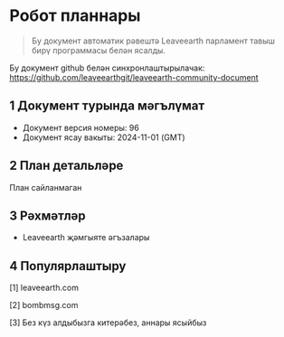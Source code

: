 # Робот планнары

>Бу документ автоматик рәвештә Leaveearth парламент тавыш бирү программасы белән ясалды.

Бу документ github белән синхронлаштырылачак: https://github.com/leaveearthgit/leaveearth-community-document

## 1 Документ турында мәгълүмат

- Документ версия номеры: 96
- Документ ясау вакыты: 2024-11-01 (GMT)

## 2 План детальләре

План сайланмаган

## 3 Рәхмәтләр
* Leaveearth җәмгыяте әгъзалары

## 4 Популярлаштыру
[1] leaveearth.com

[2] bombmsg.com

[3] Без күз алдыбызга китерәбез, аннары ясыйбыз